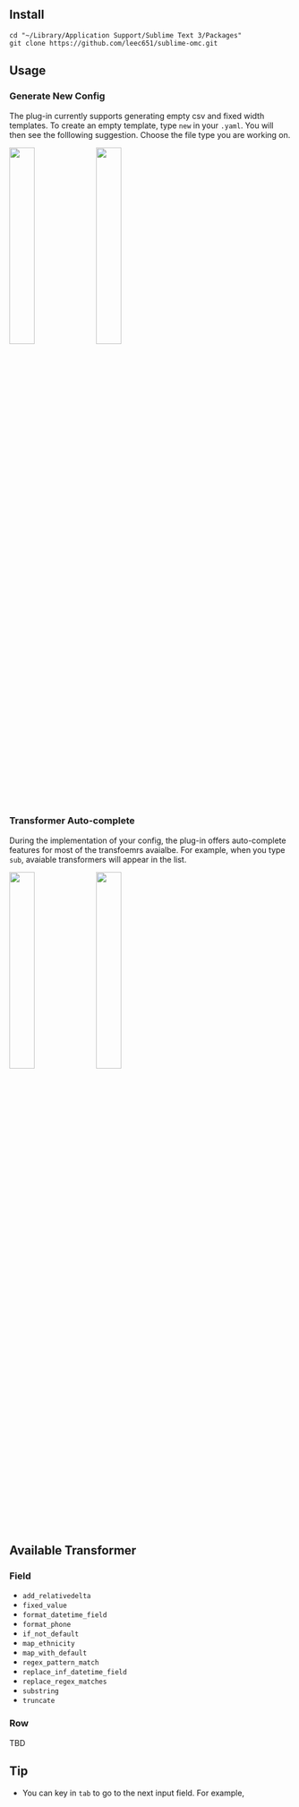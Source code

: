 ## Install
```
cd "~/Library/Application Support/Sublime Text 3/Packages"
git clone https://github.com/leec651/sublime-omc.git
```

## Usage

### Generate New Config
The plug-in currently supports generating empty csv and fixed width templates. To create an empty template, type `new` in your `.yaml`.  You will then see the folllowing suggestion. Choose the file type you are working on.

<img src="https://i.imgur.com/w8sEf01.png" width="30%">
<img src="https://i.imgur.com/IWlTVXv.png" width="30%">

### Transformer Auto-complete 
During the implementation of your config, the plug-in offers auto-complete features for most of the transfoemrs avaialbe. For example, when you type `sub`, avaiable transformers will appear in the list. 

<img src="https://i.imgur.com/OWMdzFg.png" width="30%">
<img src="https://i.imgur.com/iPet12x.png" width="30%">

## Available Transformer
### Field
* `add_relativedelta`
* `fixed_value`
* `format_datetime_field`
* `format_phone`
* `if_not_default`
* `map_ethnicity`
* `map_with_default`
* `regex_pattern_match`
* `replace_inf_datetime_field`
* `replace_regex_matches`
* `substring`
* `truncate`

### Row
TBD 


## Tip
* You can key in `tab` to go to the next input field. For example,
